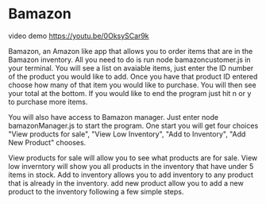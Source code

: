 # Bamazon
video demo https://youtu.be/0OksySCar9k

Bamazon, an Amazon like app that allows you to order items that are in the Bamazon inventory. All you need to do is run node bamazoncustomer.js in your terminal. You will see a list on avaiable items, just enter the ID number of the product you would like to add. Once you have that product ID entered choose how many of that item you would like to purchase. You will then see your total at the bottom. If you would like to end the program just hit n or y to purchase more items.

You will also have access to Bamazon manager. Just enter node bamazonManager.js to start the program. One start you will get four choices "View products for sale", "View Low Inventory", "Add to Inventory", "Add New Product" chooses.

View products for sale will allow you to see what products are for sale.
View low inverntory will show you all products in the inventory that have under 5 items in stock.
Add to inventory allows you to add inventory to any product that is already in the inventory.
add new product allow you to add a new product to the inventory following a few simple steps.

